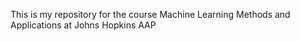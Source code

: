 This is my repository for the course Machine Learning Methods and Applications at Johns Hopkins AAP

